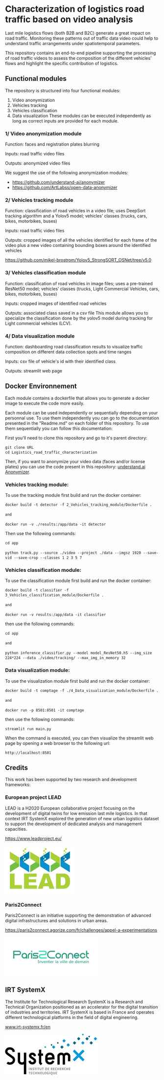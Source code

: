 # Characterization of logistics road traffic based on video analysis

Last mile logistics flows (both B2B and B2C) generate a great impact on road traffic. Monitoring these patterns out of traffic data video could help to understand traffic arrangements under spatiotemporal parameters.

This repository contains an end-to-end pipeline supporting the processing of road traffic videos to assess the composition of the different vehicles’ flows and highlight the specific contribution of logistics.

## Functional modules
The repository is structured into four functional modules:
1.	Video anonymization
2.	Vehicles tracking
3.	Vehicles classification
4.	Data visualization
These modules can be executed independently as long as correct inputs are provided for each module.


### 1/ Video anonymization module
Function: faces and registration plates blurring

Inputs: road traffic video files

Outputs: anonymized video files

We suggest the use of the following anonymization modules: 
* https://github.com/understand-ai/anonymizer
* https://github.com/ArtLabss/open-data-anonymizer

### 2/ Vehicles tracking module
Function: classification of road vehicles in a video file; uses DeepSort tracking algorithm and a Yolov5 model; vehicles’ classes (trucks, cars, bikes, motorbikes, buses)

Inputs: road traffic video files

Outputs: cropped images of all the vehicles identified for each frame of the video plus a new video containing bounding boxes around the identified vehicles

https://github.com/mikel-brostrom/Yolov5_StrongSORT_OSNet/tree/v5.0 


### 3/ Vehicles classification module
Function: classification of road vehicles in image files; uses a pre-trained ResNet50 model; vehicles’ classes (trucks, Light Commercial Vehicles, cars, bikes, motorbikes, buses)

Inputs: cropped images of identified road vehicles 

Outputs: associated class saved in a csv file
This module allows you to specialize the classification done by the yolov5 model during tracking for Light commercial vehicles (LCV).


### 4/ Data visualization module
Function: dashboarding road classification results to visualize traffic composition on different data collection spots and time ranges

Inputs: csv file of vehicle's id with their identified class

Outputs: streamlit web page


## Docker Environnement

Each module contains a dockerfile that allows you to generate a docker image to execute the code more easily.

Each module can be used independently or sequentially depending on your personnal use. To use them independently you can go to the documentation presented in the "Readme.md" on each folder of this repository. To use them sequentially you can follow this documentation:

First you'll need to clone this repository and go to it's parent directory:

```
git clone URL
cd Logistics_road_traffic_characterization
```

Then, if you want to anonymize your video data (faces and/or license plates) you can use the code present in this repository: [understand.ai Anonymizer](https://github.com/understand-ai/anonymizer).

### Vehicles tracking module:

To use the tracking module first build and run the docker container: 
```
docker build -t detector -f 2_Vehicles_tracking_module/Dockerfile .

and

docker run -v ./results:/app/data -it detector

```
Then use the following commands: 
```
cd app

python track.py --source ./video --project ./data --imgsz 1920 --save-vid --save-crop --classes 1 2 3 5 7
```

### Vehicles classification module:
To use the classification module first build and run the docker container: 
```
docker build -t classifier -f 3_Vehicles_classification_module/Dockerfile .

and

docker run -v results:/app/data -it classifier
```

then use the following commands:

```
cd app

and

python inference_classifier.py --model model_ResNet50.h5 --img_size 224*224 --data ./video/tracking/ --max_img_in_memory 32
```
### Data visualization module:
To use the visualization module first build and run the docker container: 
```
docker build -t comptage -f ./4_Data_visualization_module/Dockerfile .

and

docker run -p 8501:8501 -it comptage
```

then use the following commands:

```
streamlit run main.py
```

When the command is executed, you can then visualize the streamlit web page by opening a web browser to the following url:

```
http://localhost:8501
```

## Credits 
This work has been supported by two research and development frameworks:

### European project LEAD
LEAD is a H2020 European collaborative project focusing on the development of digital twins for low emission last mile logistics. In that context IRT SystemX explored the generation of new urban logistics dataset to support the development of dedicated analysis and management capacities.

https://www.leadproject.eu/

![LEAD project logo](images/logo_lead.png) 

### Paris2Connect
Paris2Connect is an initiative supporting the demonstration of advanced digital infrastructures and solutions in urban areas.

https://paris2connect.agorize.com/fr/challenges/appel-a-experimentations

![Paris2connect logo](images/logo_paris2connect.png) 
 
## IRT SystemX
The Institute for Technological Research SystemX is a Research and Technical Organization positioned as an accelerator for the digital transition of industries and territories.
IRT SystemX is based in France and operates different technological platforms in the field of digital engineering.

www.irt-systemx.fr/en 

![IRT SystemX logo](images/logo_systemX.jpg) 

